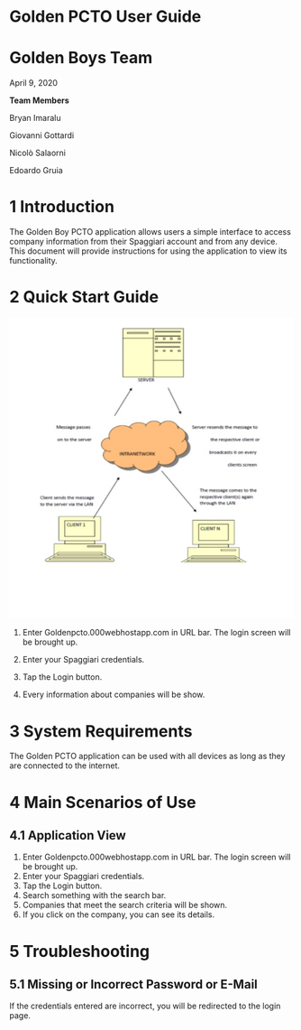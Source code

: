 # **Golden PCTO User Guide**

# **Golden Boys Team**

April 9, 2020

**Team Members**

Bryan Imaralu

Giovanni Gottardi

Nicolò Salaorni

Edoardo Gruia

# 1 Introduction

The Golden Boy PCTO application allows users a simple interface to access company information from their Spaggiari account and from any device. This document will provide instructions for using the application to view its functionality.

# 2 Quick Start Guide

![](img/er_diagram.png)

1. Enter Goldenpcto.000webhostapp.com in URL bar. The login screen will be brought up.


1. Enter your Spaggiari credentials.



1. Tap the Login button.
2. Every information about companies will be show.



# 3 System Requirements

The Golden PCTO application can be used with all devices as long as they are connected to the internet.

# 4 Main Scenarios of Use

## 4.1 Application View

1. Enter Goldenpcto.000webhostapp.com in URL bar. The login screen will be brought up.
2. Enter your Spaggiari credentials.
3. Tap the Login button.
4. Search something with the search bar.
5. Companies that meet the search criteria will be shown.
6. If you click on the company, you can see its details.



# 5 Troubleshooting

## 5.1 Missing or Incorrect Password or E-Mail

If the credentials entered are incorrect, you will be redirected to the login page.


